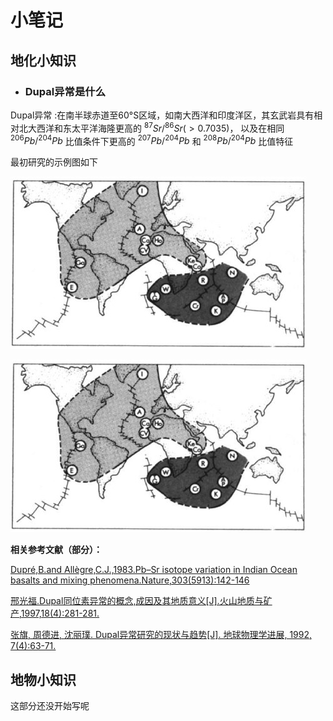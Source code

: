 # 小笔记

## 地化小知识

+ ### Dupal异常是什么

Dupal异常
:在南半球赤道至60°S区域，如南大西洋和印度洋区，其玄武岩具有相对北大西洋和东太平洋海隆更高的
$^{87} Sr/^{86} Sr (>0.7035)$，
以及在相同
$^{206} Pb/^{204} Pb$
比值条件下更高的
$^{207}Pb/^{204}Pb$
和
$^{208}Pb/^{204}Pb$
比值特征

最初研究的示例图如下

![Dupal示例图1](Dupal/Dupal1.jpg)

![Dupal示例图2](./Dupal/Dupal1.jpg)

**相关参考文献（部分）：**

[Dupré,B.and Allègre,C.J.,1983.Pb–Sr isotope variation in Indian Ocean basalts and mixing phenomena.Nature,303(5913):142-146](Dupal/10.1038%40303142a0.pdf)

[邢光福.Dupal同位素异常的概念,成因及其地质意义[J].火山地质与矿产,1997,18(4):281-281.](https://github.com/TigerHall/Blog/blob/master/Dupal/Dupal同位素异常的概念,成因及其地质意义.pdf)

[张旗, 周德进, 沈丽璞. Dupal异常研究的现状与趋势[J]. 地球物理学进展, 1992, 7(4):63-71.](https://github.com/TigerHall/Blog/blob/master/Dupal/Dupal异常研究的现状与趋势.pdf)

## 地物小知识

这部分还没开始写呢
